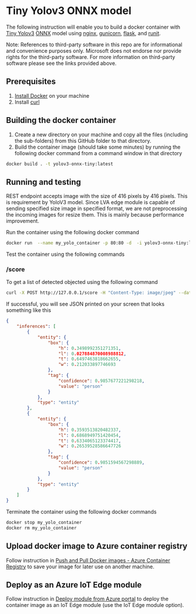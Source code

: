 # Tiny Yolov3 ONNX model

The following instruction will enable you to build a docker container with [Tiny Yolov3](https://github.com/onnx/models/tree/master/vision/object_detection_segmentation/tiny-yolov3) [ONNX](http://onnx.ai/) model using [nginx](https://www.nginx.com/), [gunicorn](https://gunicorn.org/), [flask](https://github.com/pallets/flask), and [runit](http://smarden.org/runit/).

Note: References to third-party software in this repo are for informational and convenience purposes only. Microsoft does not endorse nor provide rights for the third-party software. For more information on third-party software please see the links provided above.

## Prerequisites
1. [Install Docker](http://docs.docker.com/docker-for-windows/install/) on your machine
2. Install [curl](http://curl.haxx.se/)

## Building the docker container

1. Create a new directory on your machine and copy all the files (including the sub-folders) from this GitHub folder to that directory.
2. Build the container image (should take some minutes) by running the following docker command from a command window in that directory

```bash
docker build . -t yolov3-onnx-tiny:latest
```
    
## Running and testing
REST endpoint accepts image with the size of 416 pixels by 416 pixels. This is requirement by YoloV3 model. Since LVA edge module is capable of sending specified size image in specified format, we are not preprocessing the incoming images for resize them. This is mainly because performance improvement.

Run the container using the following docker command

```bash
docker run  --name my_yolo_container -p 80:80 -d  -i yolov3-onnx-tiny:latest
```

Test the container using the following commands

### /score
To get a list of detected objected using the following command

```bash
curl -X POST http://127.0.0.1/score -H "Content-Type: image/jpeg" --data-binary @<image_file_in_jpeg>
```
If successful, you will see JSON printed on your screen that looks something like this
```json
{
    "inferences": [                
        {
            "entity": {
                "box": {
                    "h": 0.3498992351271351,
                    "l": 0.027884870008988812,
                    "t": 0.6497463818662655,
                    "w": 0.212033897746693
                },
                "tag": {
                    "confidence": 0.9857677221298218,
                    "value": "person"
                }
            },
            "type": "entity"
        },
        {
            "entity": {
                "box": {
                    "h": 0.3593513820482337,
                    "l": 0.6868949751420454,
                    "t": 0.6334065123374417,
                    "w": 0.26539528586647726
                },
                "tag": {
                    "confidence": 0.9851594567298889,
                    "value": "person"
                }
            },
            "type": "entity"
        }
    ]
}
```

Terminate the container using the following docker commands

```bash
docker stop my_yolo_container
docker rm my_yolo_container
```

## Upload docker image to Azure container registry

Follow instruction in [Push and Pull Docker images  - Azure Container Registry](http://docs.microsoft.com/en-us/azure/container-registry/container-registry-get-started-docker-cli) to save your image for later use on another machine.

## Deploy as an Azure IoT Edge module

Follow instruction in [Deploy module from Azure portal](https://docs.microsoft.com/en-us/azure/iot-edge/how-to-deploy-modules-portal) to deploy the container image as an IoT Edge module (use the IoT Edge module option). 

